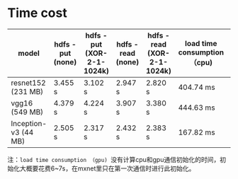 #	Time  cost
| model                |  hdfs -put (none)  |  hdfs -put (XOR-2-1-1024k)  |  hdfs -read (none)  |  hdfs -read (XOR-2-1-1024k)  | load time consumption （cpu) | predict time consumption (cpu) | load time consumption （gpu) | predict time consumption (gpu) |
| -------------------- | ---------------- | ------------------------- | ----------------- | -------------------------- | ---------------------------- | ------------------------------ | ---------------------------- | ------------------------------ |
| resnet152 (231 MB)   | 3.455 s          | 3.102 s                   | 2.947 s           | 2.820 s                    | 404.74 ms                    | 304.69 ms                      | 944.86 ms                    | 2270.42 ms                     |
| vgg16 (549 MB)       | 4.379 s          | 4.224 s                   | 3.907 s           | 3.380 s                    | 444.63 ms                    | 751.36 ms                      | 507.00 ms                    | 205.62 ms                      |
| Inception-v3 (44 MB) | 2.505 s          | 2.317 s                   | 2.432 s           | 2.383 s                    | 167.82 ms                    | 94.72 ms                       | 424.89 ms                    | 23.72 ms                       |

注：`load time consumption （gpu) `没有计算cpu和gpu通信初始化的时间，初始化大概要花费6~7s，在mxnet里只在第一次通信时进行此初始化。

